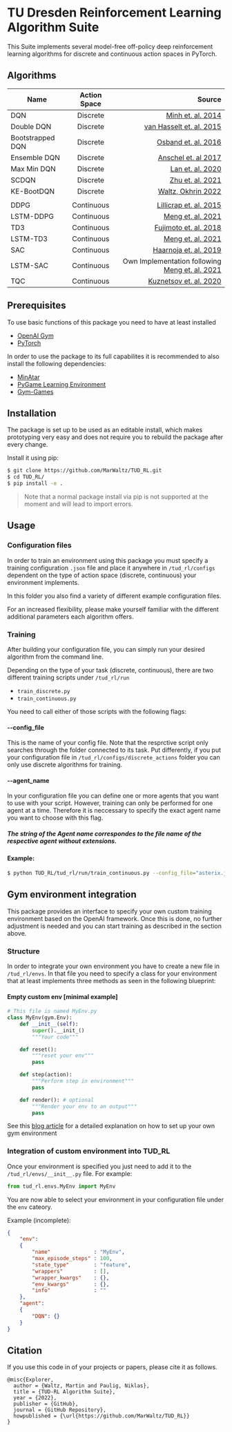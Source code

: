 # TU Dresden Reinforcement Learning Algorithm Suite

This Suite implements several model-free off-policy deep reinforcement learning algorithms for discrete and continuous action spaces in PyTorch.

## Algorithms

| Name             | Action Space |                                                                        Source |
| ---------------- | :----------: | ----------------------------------------------------------------------------: |
| DQN              |   Discrete   |                          [Minh et. al. 2014](https://arxiv.org/abs/1312.5602) |
| Double DQN       |   Discrete   |                  [van Hasselt et. al. 2015](https://arxiv.org/abs/1509.06461) |
| Bootstrapped DQN |   Discrete   |                       [Osband et. al. 2016](https://arxiv.org/abs/1602.04621) |
| Ensemble DQN     |   Discrete   |       [Anschel et. al 2017](http://proceedings.mlr.press/v70/anschel17a.html) |
| Max Min DQN      |   Discrete   |                          [Lan et. al. 2020](https://arxiv.org/abs/2002.06487) |
| SCDQN            |   Discrete   |      [Zhu et. al. 2021](https://www.aaai.org/AAAI21Papers/AAAI-3820.ZhuR.pdf) |
| KE-BootDQN       |   Discrete   |                        [Waltz, Okhrin 2022](https://arxiv.org/abs/2201.08078) |
|                  |
| DDPG             |  Continuous  |                    [Lillicrap et. al. 2015](https://arxiv.org/abs/1509.02971) |
| LSTM-DDPG        |  Continuous  |    [Meng et. al. 2021](https://ieeexplore.ieee.org/abstract/document/9636140) |
| TD3              |  Continuous  |   [Fujimoto et. al. 2018](https://proceedings.mlr.press/v80/fujimoto18a.html) |
| LSTM-TD3         |  Continuous  |    [Meng et. al. 2021](https://ieeexplore.ieee.org/abstract/document/9636140) |
| SAC              |  Continuous  |                     [Haarnoja et. al. 2019](https://arxiv.org/abs/1812.05905) |
| LSTM-SAC         |  Continuous  |   Own Implementation following [Meng et. al. 2021](https://ieeexplore.ieee.org/abstract/document/9636140) |
| TQC              |  Continuous  | [Kuznetsov et. al. 2020](http://proceedings.mlr.press/v119/kuznetsov20a.html) |

## Prerequisites

To use basic functions of this package you need to have at least installed

- [OpenAI Gym](https://github.com/openai/gym)
- [PyTorch](https://github.com/pytorch/pytorch)

In order to use the package to its full capabilites it is recommended to also install the following dependencies:

- [MinAtar](https://github.com/kenjyoung/MinAtar)
- [PyGame Learning Environment](https://pygame-learning-environment.readthedocs.io/en/latest/user/games.html)
- [Gym-Games](https://github.com/qlan3/gym-games)

## Installation

The package is set up to be used as an editable install, which makes prototyping very easy and does not require you to rebuild the package after every change.

Install it using pip:

```bash
$ git clone https://github.com/MarWaltz/TUD_RL.git
$ cd TUD_RL/
$ pip install -e .
```

> Note that a normal package install via pip is not supported at the moment and will lead to import errors.

## Usage

### Configuration files

In order to train an environment using this package you must specify a training configuration `.json` file and place it anywhere in `/tud_rl/configs` dependent on the type of action space (discrete, continuous) your environment implements.

In this folder you also find a variety of different example configuration files.

For an increased flexibility, please make yourself familiar with the different additional parameters each algorithm offers.

### Training

After building your configuration file, you can simply run your desired algorithm from the command line.

Depending on the type of your task (discrete, continuous), there are two different training scripts under `/tud_rl/run`

- `train_discrete.py`
- `train_continuous.py`

You need to call either of those scripts with the following flags:

#### --config_file

This is the name of your config file. Note that the resprctive script only searches through the folder connected to its task. Put differently, if you put your configuration file in `/tud_rl/configs/discrete_actions` folder you can only use discrete algorithms for training.

#### --agent_name

In your configuration file you can define one or more agents that you want to use with your script. However, training can only be performed for one agent at a time. Therefore it is neccessary to specify the exact agent name you want to choose with this flag.

##### The string of the Agent name correspondes to the file name of the respective agent without extensions.

#### Example:

```bash
$ python TUD_RL/tud_rl/run/train_continuous.py --config_file="asterix.json" --agent_name="DQN"
```

## Gym environment integration

This package provides an interface to specify your own custom training environment based on the OpenAI framework. Once this is done, no further adjustment is needed and you can start training as described in the section above.

### Structure

In order to integrate your own environment you have to create a new file in `/tud_rl/envs`. In that file you need to specify a class for your environment that at least implements three methods as seen in the following blueprint:

#### Empty custom env [minimal example]

```python
# This file is named MyEnv.py
class MyEnv(gym.Env):
    def __init__(self):
        super().__init_()
        """Your code"""

    def reset():
        """reset your env"""
        pass

    def step(action):
        """Perform step in environment"""
        pass

    def render(): # optional
        """Render your env to an output"""
        pass
```

See this [blog article](https://towardsdatascience.com/beginners-guide-to-custom-environments-in-openai-s-gym-989371673952) for a detailed explanation on how to set up your own gym environment

### Integration of custom environment into TUD_RL

Once your environment is specified you just need to add it to the `/tud_rl/envs/__init__.py` file. For example:

```python
from tud_rl.envs.MyEnv import MyEnv
```

You are now able to select your environment in your configuration file under the `env` cateory.

Example (incomplete):

```json
{
    "env":
    {
        "name"              : "MyEnv",
        "max_episode_steps" : 100,
        "state_type"        : "feature",
        "wrappers"          : [],
        "wrapper_kwargs"    : {},
        "env_kwargs"        : {},
        "info"              : ""
    },
    "agent":
    {
        "DQN": {}
    }
}
```

## Citation

If you use this code in of your projects or papers, please cite it as follows.

```
@misc{Explorer,
  author = {Waltz, Martin and Paulig, Niklas},
  title = {TUD-RL Algorithm Suite},
  year = {2022},
  publisher = {GitHub},
  journal = {GitHub Repository},
  howpublished = {\url{https://github.com/MarWaltz/TUD_RL}}
}
```

